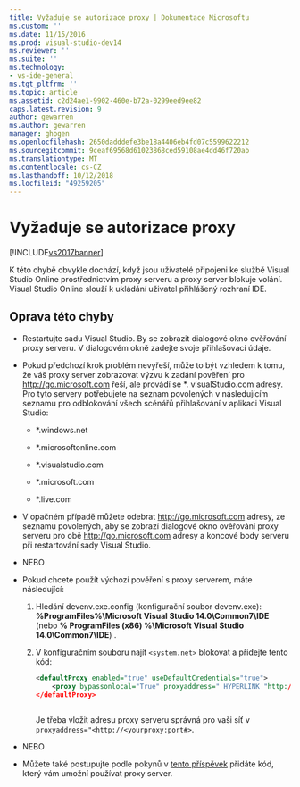 ```yaml
---
title: Vyžaduje se autorizace proxy | Dokumentace Microsoftu
ms.custom: ''
ms.date: 11/15/2016
ms.prod: visual-studio-dev14
ms.reviewer: ''
ms.suite: ''
ms.technology:
- vs-ide-general
ms.tgt_pltfrm: ''
ms.topic: article
ms.assetid: c2d24ae1-9902-460e-b72a-0299eed9ee82
caps.latest.revision: 9
author: gewarren
ms.author: gewarren
manager: ghogen
ms.openlocfilehash: 2650dadddefe3be18a4406eb4fd07c5599622212
ms.sourcegitcommit: 9ceaf69568d61023868ced59108ae4dd46f720ab
ms.translationtype: MT
ms.contentlocale: cs-CZ
ms.lasthandoff: 10/12/2018
ms.locfileid: "49259205"
---
```

# <a name="proxy-authorization-required"></a>Vyžaduje se autorizace proxy
[!INCLUDE[vs2017banner](../../includes/vs2017banner.md)]

  
K této chybě obvykle dochází, když jsou uživatelé připojeni ke službě Visual Studio Online prostřednictvím proxy serveru a proxy server blokuje volání. Visual Studio Online slouží k ukládání uživatel přihlášený rozhraní IDE.  
  
## <a name="to-correct-this-error"></a>Oprava této chyby  
  
-   Restartujte sadu Visual Studio. By se zobrazit dialogové okno ověřování proxy serveru. V dialogovém okně zadejte svoje přihlašovací údaje.  
  
-   Pokud předchozí krok problém nevyřeší, může to být vzhledem k tomu, že váš proxy server zobrazovat výzvu k zadání pověření pro http://go.microsoft.com řeší, ale provádí se *. visualStudio.com adresy. Pro tyto servery potřebujete na seznam povolených v následujícím seznamu pro odblokování všech scénářů přihlašování v aplikaci Visual Studio:  
  
    -   *.windows.net  
  
    -   *.microsoftonline.com  
  
    -   *.visualstudio.com  
  
    -   *.microsoft.com  
  
    -   *.live.com  
  
-   V opačném případě můžete odebrat http://go.microsoft.com adresy, ze seznamu povolených, aby se zobrazí dialogové okno ověřování proxy serveru pro obě http://go.microsoft.com adresy a koncové body serveru při restartování sady Visual Studio.  
  
-   NEBO  
  
-   Pokud chcete použít výchozí pověření s proxy serverem, máte následující:  
  
    1.  Hledání devenv.exe.config (konfigurační soubor devenv.exe): **%ProgramFiles%\Microsoft Visual Studio 14.0\Common7\IDE** (nebo **% ProgramFiles (x86) %\Microsoft Visual Studio 14.0\Common7\IDE**) .  
  
    2.  V konfiguračním souboru najít `<system.net>` blokovat a přidejte tento kód:  
  
        ```xml  
        <defaultProxy enabled="true" useDefaultCredentials="true">  
            <proxy bypassonlocal="True" proxyaddress=" HYPERLINK "http://<yourproxy:port#" http://<yourproxy:port#>"/>  
        </defaultProxy>  
  
        ```  
  
         Je třeba vložit adresu proxy serveru správná pro vaši síť v `proxyaddress="<http://<yourproxy:port#>`.  
  
-   NEBO  
  
-   Můžete také postupujte podle pokynů v [tento příspěvek](http://blogs.msdn.com/b/rido/archive/2010/05/06/how-to-connect-to-tfs-through-authenticated-web-proxy.aspx) přidáte kód, který vám umožní používat proxy server.



